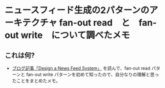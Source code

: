 # ニュースフィード生成の2パターンのアーキテクチャ fan-out read　と　fan-out write　について調べたメモ

## これは何?

- [ブログ記事「Design a News Feed System」](https://liuzhenglaichn.gitbook.io/system-design/news-feed/design-a-news-feed-system) を読んで、fan-out read パターンと fan-out write パターンを初めて知ったので、自分なりの理解と思ったことをまとめたメモ。


